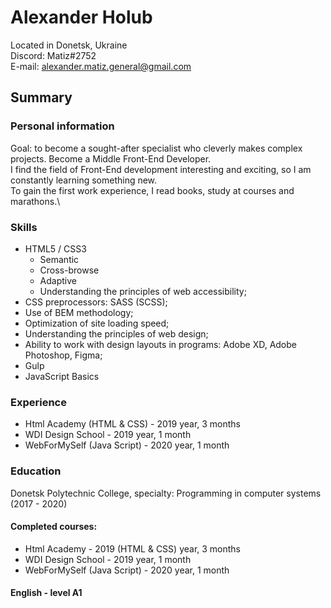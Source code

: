 # **Alexander Holub**

Located in Donetsk, Ukraine\
Discord: Matiz#2752\
E-mail: [alexander.matiz.general@gmail.com](mailto:alexander.matiz.general@gmail.com)

## Summary
### Personal information
Goal: to become a sought-after specialist who cleverly makes complex projects. Become a Middle Front-End Developer.\
I find the field of Front-End development interesting and exciting, so I am constantly learning something new. \
To gain the first work experience, I read books, study at courses and marathons.\

### Skills
+ HTML5 / CSS3
    + Semantic
	+ Cross-browse
	+ Adaptive
    + Understanding the principles of web accessibility;
+ CSS preprocessors: SASS (SCSS);
+ Use of BEM methodology;
+ Optimization of site loading speed;
+ Understanding the principles of web design;
+ Ability to work with design layouts in programs: Adobe XD, Adobe Photoshop, Figma;
+ Gulp
+ JavaScript Basics

### Experience
+ Html Academy (HTML & CSS) - 2019  year, 3 months
+ WDI Design School - 2019 year, 1 month
+ WebForMySelf (Java Script) - 2020 year, 1 month

### Education
Donetsk Polytechnic College, specialty: Programming in computer systems\
(2017 - 2020)

#### Completed courses:
+ Html Academy - 2019 (HTML & CSS) year, 3 months
+ WDI Design School - 2019 year, 1 month
+ WebForMySelf (Java Script) - 2020 year, 1 month

#### English - level A1
